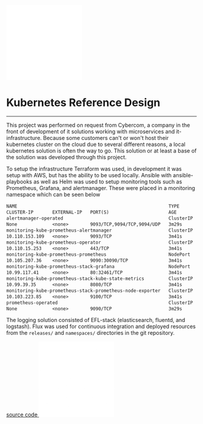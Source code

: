
<a href="projects.html" class="backButton">
  <img src="images/whitearrowleft.png" alt="back arrow">
</a>

# Kubernetes Reference Design
---

This project was performed on request from Cybercom, a company in the front of development of it solutions working with microservices and it-infrastructure. 
Because some customers can't or won't host their kubernetes cluster on the cloud due to several different reasons, a local kubernetes solution is often the way to go. 
This solution or at least a base of the solution was developed through this project. 

To setup the infrastructure Terraform was used, in development it was setup with AWS, but has the ability to be used locally. 
Ansible with ansible-playbooks as well as Helm was used to setup monitoring 
tools such as Prometheus, Grafana, and alertmanager. These were placed in a monitoring namespace which can be seen below

<div class="border">

```console
NAME                                                        TYPE        CLUSTER-IP       EXTERNAL-IP   PORT(S)                      AGE
alertmanager-operated                                       ClusterIP   None             <none>        9093/TCP,9094/TCP,9094/UDP   3m29s
monitoring-kube-prometheus-alertmanager                     ClusterIP   10.110.153.109   <none>        9093/TCP                     3m41s
monitoring-kube-prometheus-operator                         ClusterIP   10.110.15.253    <none>        443/TCP                      3m41s
monitoring-kube-prometheus-prometheus                       NodePort    10.105.207.36    <none>        9090:30090/TCP               3m41s
monitoring-kube-prometheus-stack-grafana                    NodePort    10.99.117.41     <none>        80:32461/TCP                 3m41s
monitoring-kube-prometheus-stack-kube-state-metrics         ClusterIP   10.99.39.35      <none>        8080/TCP                     3m41s
monitoring-kube-prometheus-stack-prometheus-node-exporter   ClusterIP   10.103.223.85    <none>        9100/TCP                     3m41s
prometheus-operated                                         ClusterIP   None             <none>        9090/TCP                     3m29s
```

</div>

The logging solution consisted of EFL-stack (elasticsearch, fluentd, and logstash). Flux was used for continuous integration and deployed resources from the `releases/` and `namespaces/`
directories in the git repository.

<a href="https://github.com/Cladnic/K8sReferenceDesign" target="_blank" class="repository">
    <span>source code</span>
    <img src="images/whitegithubbtnimg.png" alt="github image">
</a>